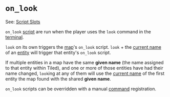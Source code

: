 # `on_look`

See: [Script Slots](../scripts/script_slots)

`on_look` [script](../scripts) are run when the player uses the `look` command in the [terminal](../hardware/terminal).

`look` on its own triggers the [map](../maps)'s `on_look` script. `look` + the [current name](../scripts/printing_current_values) of an [entity](../entities) will trigger that entity's `on_look` script.

If multiple entities in a map have the same **given name** (the name assigned to that entity within Tiled), and one or more of those entities have had their name changed, `look`ing at any of them will use the [current name](../scripts/printing_current_values) of the first entity the map found with the shared **given name**.

`on_look` scripts can be overridden with a manual [command](../hardware/commands) registration.
